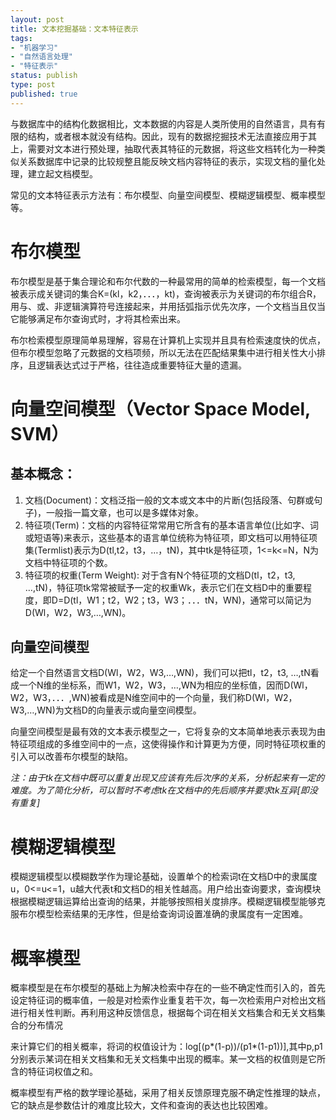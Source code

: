 ```yaml
--- 
layout: post
title: 文本挖掘基础：文本特征表示
tags: 
- "机器学习"
- "自然语言处理"
- "特征表示"
status: publish
type: post
published: true
---
```

与数据库中的结构化数据相比，文本数据的内容是人类所使用的自然语言，具有有限的结构，或者根本就没有结构。因此，现有的数据挖掘技术无法直接应用于其上，需要对文本进行预处理，抽取代表其特征的元数据，将这些文档转化为一种类似关系数据库中记录的比较规整且能反映文档内容特征的表示，实现文档的量化处理，建立起文档模型。

常见的文本特征表示方法有：布尔模型、向量空间模型、模糊逻辑模型、概率模型等。

# 布尔模型

布尔模型是基于集合理论和布尔代数的一种最常用的简单的检索模型，每一个文档被表示成关键词的集合K=(kl，k2，．．．，kt)，查询被表示为关键词的布尔组合R，用与、或、非逻辑演算符号连接起来，并用括弧指示优先次序，一个文档当且仅当它能够满足布尔查询式时，才将其检索出来。

布尔检索模型原理简单易理解，容易在计算机上实现并且具有检索速度快的优点，但布尔模型忽略了元数据的文档项频，所以无法在匹配结果集中进行相关性大小排序，且逻辑表达式过于严格，往往造成重要特征大量的遗漏。

# 向量空间模型（Vector Space Model, SVM）

## 基本概念：

1. 文档(Document)：文档泛指一般的文本或文本中的片断(包括段落、句群或句子)，一般指一篇文章，也可以是多媒体对象。
2. 特征项(Term)：文档的内容特征常常用它所含有的基本语言单位(比如字、词或短语等)来表示，这些基本的语言单位统称为特征项，即文档可以用特征项集(Termlist)表示为D(tl,t2，t3，…，tN)，其中tk是特征项，1<=k<=N，N为文档中特征项的个数。 
3. 特征项的权重(Term Weight): 对于含有N个特征项的文档D(tl，t2，t3, …,tN)，特征项tk常常被赋予一定的权重Wk，表示它们在文档D中的重要程度，即D=D(tl，W1；t2，W2；t3，W3；．．．tN，WN)，通常可以简记为D(Wl，W2，W3,…,WN)。

## 向量空间模型

给定一个自然语言文档D(Wl，W2，W3,…,WN)，我们可以把tl，t2，t3, …,tN看成一个N维的坐标系，而W1，W2，W3，…,WN为相应的坐标值，因而D(Wl，W2，W3，．．．,WN)被看成是N维空间中的一个向量，我们称D(Wl，W2，W3,…,WN)为文档D的向量表示或向量空间模型。

向量空间模型是最有效的文本表示模型之一，它将复杂的文本简单地表示表现为由特征项组成的多维空间中的一点，这使得操作和计算更为方便，同时特征项权重的引入可以改善布尔模型的缺陷。

<i>注：由于tk在文档中既可以重复出现又应该有先后次序的关系，分析起来有一定的难度。为了简化分析，可以暂时不考虑tk在文档中的先后顺序并要求tk互异[即没有重复]</i>

# 模糊逻辑模型

模糊逻辑模型以模糊数学作为理论基础，设置单个的检索词t在文档D中的隶属度u，0<=u<=1，u越大代表t和文档D的相关性越高。用户给出查询要求，查询模块根据模糊逻辑运算给出查询的结果，并能够按照相关度排序。模糊逻辑模型能够克服布尔模型检索结果的无序性，但是给查询词设置准确的隶属度有一定困难。

# 概率模型

概率模型是在布尔模型的基础上为解决检索中存在的一些不确定性而引入的，首先设定特征词的概率值，一般是对检索作业重复若干次，每一次检索用户对检出文档进行相关性判断。再利用这种反馈信息，根据每个词在相关文档集合和无关文档集合的分布情况

来计算它们的相关概率，将词的权值设计为：log[(p*(1-p))/(p1*(1-p1))],其中p,p1分别表示某词在相关文档集和无关文档集中出现的概率。某一文档的权值则是它所含的特征词权值之和。

概率模型有严格的数学理论基础，采用了相关反馈原理克服不确定性推理的缺点，它的缺点是参数估计的难度比较大，文件和查询的表达也比较困难。
